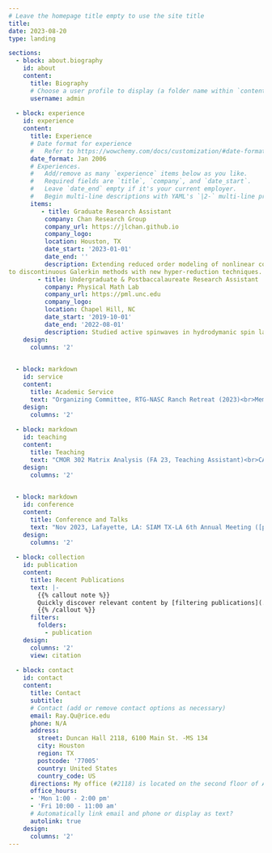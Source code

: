 ```yaml
---
# Leave the homepage title empty to use the site title
title:
date: 2023-08-20
type: landing

sections:
  - block: about.biography
    id: about
    content:
      title: Biography
      # Choose a user profile to display (a folder name within `content/authors/`)
      username: admin
 
  - block: experience
    id: experience
    content:
      title: Experience
      # Date format for experience
      #   Refer to https://wowchemy.com/docs/customization/#date-format
      date_format: Jan 2006
      # Experiences.
      #   Add/remove as many `experience` items below as you like.
      #   Required fields are `title`, `company`, and `date_start`.
      #   Leave `date_end` empty if it's your current employer.
      #   Begin multi-line descriptions with YAML's `|2-` multi-line prefix.
      items:
         - title: Graduate Research Assistant
          company: Chan Research Group
          company_url: https://jlchan.github.io
          company_logo:
          location: Houston, TX
          date_start: '2023-01-01'
          date_end: ''
          description: Extending reduced order modeling of nonlinear conservations laws from finite volume methods
to discontinuous Galerkin methods with new hyper-reduction techniques.
        - title: Undergraduate & Postbaccalaureate Research Assistant
          company: Physical Math Lab
          company_url: https://pml.unc.edu
          company_logo:
          location: Chapel Hill, NC
          date_start: '2019-10-01'
          date_end: '2022-08-01'
          description: Studied active spinwaves in hydrodymanic spin lattices (HSLs) with theoretical development and numerical experiments.
    design:
      columns: '2'

    
  - block: markdown
    id: service
    content:
      title: Academic Service
      text: "Organizing Committee, RTG-NASC Ranch Retreat (2023)<br>Member, [RTG in Numerical Mathematics & Scientific Computing (NASC)](https://rtg-nasc.rice.edu/) <br> 2023-2024, Rice CMOR Grad Seminar Chair<br>Talk Organizer for Group Meetings, Chan Research Group"
    design:  
      columns: '2'
    
  - block: markdown
    id: teaching
    content:
      title: Teaching
      text: "CMOR 302 Matrix Analysis (FA 23, Teaching Assistant)<br>CAAM 382 Stochastic Models (SP 23, Grader)<br>CAAM 378 Intro to OR and Optimization (FA 22, Grader)"
    design:  
      columns: '2'

   
  - block: markdown
    id: conference
    content:
      title: Conference and Talks
      text: "Nov 2023, Lafayette, LA: SIAM TX-LA 6th Annual Meeting ([poster](uploads/poster_DGROM.pdf))<br>Oct 2023, Houston, TX: RTG-NASC Annual Workshop ([poster](uploads/poster_DGROM.pdf))<br>Mar 2023, College Station, TX: Finite Element Rodeo<br>Nov 2022, Houston, TX: SIAM TX-LA 5th Annual Meeting"
    design:  
      columns: '2'
 
  - block: collection
    id: publication
    content:
      title: Recent Publications
      text: |-
        {{% callout note %}}
        Quickly discover relevant content by [filtering publications](./publication/).
        {{% /callout %}}
      filters:
        folders:
          - publication
    design:
      columns: '2'
      view: citation
 
  - block: contact
    id: contact
    content:
      title: Contact
      subtitle:
      # Contact (add or remove contact options as necessary)
      email: Ray.Qu@rice.edu
      phone: N/A
      address:
        street: Duncan Hall 2118, 6100 Main St. -MS 134
        city: Houston
        region: TX
        postcode: '77005'
        country: United States
        country_code: US
      directions: My office (#2118) is located on the second floor of Anne and Charles Duncan Hall.
      office_hours:
      - 'Mon 1:00 - 2:00 pm'
      - 'Fri 10:00 - 11:00 am'
      # Automatically link email and phone or display as text?
      autolink: true
    design:
      columns: '2'
---
```


